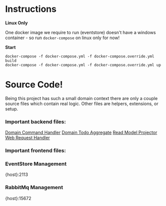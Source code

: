 # Instructions

**Linux Only**

One docker image we require to run (eventstore) doesn't have a windows container - so run `docker-compose` on linux only for now!

**Start**

```
docker-compose -f docker-compose.yml -f docker-compose.override.yml build
docker-compose -f docker-compose.yml -f docker-compose.override.yml up
```

# Source Code!

Being this project has such a small domain context there are only a couple source files which contain real logic.  Other files are helpers, extensions, or setup.  

### Important backend files:

[Domain Command Handler](src/Domain/Todo/Handler.cs)
[Domain Todo Aggregate](src/Domain/Todo/Todo.cs)
[Read Model Projector](src/Application/Todo/Handler.cs)
[Web Request Handler](src/Presentation/Service.cs)

### Important frontend files:



### EventStore Management

{host}:2113

### RabbitMq Management

{host}:15672
